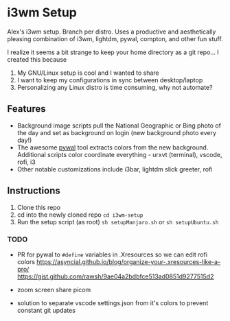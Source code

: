 # i3wm Setup

Alex's i3wm setup. Branch per distro. Uses a productive and aesthetically pleasing combination of i3wm, lightdm, pywal, compton, and other fun stuff.

I realize it seems a bit strange to keep your home directory as a git repo... I created this because

1. My GNU/Linux setup is cool and I wanted to share
2. I want to keep my configurations in sync between desktop/laptop
3. Personalizing any Linux distro is time consuming, why not automate?

## Features

- Background image scripts pull the National Geographic or Bing photo of the day and set as background on login (new background photo every day!)
- The awesome [pywal](https://github.com/dylanaraps/pywal) tool extracts colors from the new background. Additional scripts color coordinate everything - urxvt (terminal), vscode, rofi, i3
- Other notable customizations include i3bar, lightdm slick greeter, rofi

## Instructions

1. Clone this repo
2. cd into the newly cloned repo `cd i3wm-setup`
3. Run the setup script (as root) `sh setupManjaro.sh` or `sh setupUbuntu.sh`

### TODO

- PR for pywal to `#define` variables in .Xresources so we can edit rofi colors
  https://asyncial.github.io/blog/organize-your-.xresources-like-a-pro/
  https://gist.github.com/rawsh/9ae04a2bdbfce513ad0851d9277515d2

- zoom screen share picom
- solution to separate vscode settings.json from it's colors to prevent constant git updates
